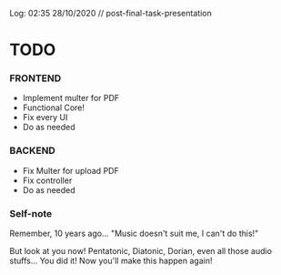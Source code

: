 Log: 02:35 28/10/2020
// post-final-task-presentation

# TODO

### FRONTEND

- Implement multer for PDF
- Functional Core!
- Fix every UI
- Do as needed

### BACKEND

- Fix Multer for upload PDF
- Fix controller
- Do as needed

### Self-note

Remember, 10 years ago...
"Music doesn't suit me, I can't do this!"

But look at you now! Pentatonic, Diatonic, Dorian, even all those audio stuffs...
You did it! Now you'll make this happen again!
